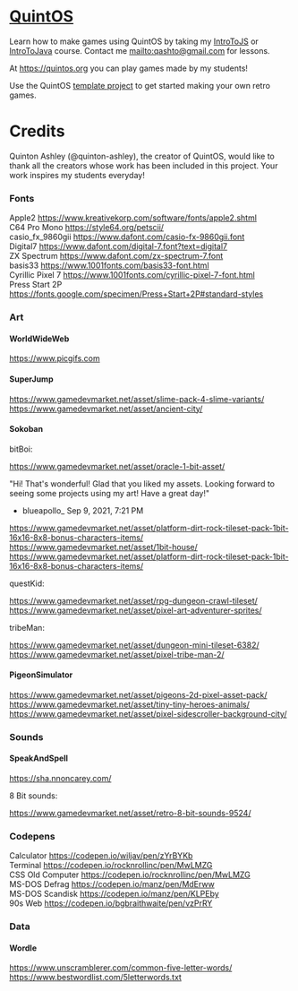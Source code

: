 # [QuintOS](https://quintos.org)

Learn how to make games using QuintOS by taking my [IntroToJS](https://github.com/quinton-ashley/IntroToJS/blob/main/README.md) or [IntroToJava](https://github.com/quinton-ashley/IntroToJava/blob/main/README.md) course. Contact me <mailto:qashto@gmail.com> for lessons.

At <https://quintos.org> you can play games made by my students!

Use the QuintOS [template project](https://github.com/quinton-ashley/quintos-template) to get started making your own retro games.

# Credits

Quinton Ashley (@quinton-ashley), the creator of QuintOS, would like to thank all the creators whose work has been included in this project. Your work inspires my students everyday!

### Fonts

Apple2 https://www.kreativekorp.com/software/fonts/apple2.shtml  
C64 Pro Mono https://style64.org/petscii/  
casio_fx_9860gii https://www.dafont.com/casio-fx-9860gii.font  
Digital7 https://www.dafont.com/digital-7.font?text=digital7  
ZX Spectrum https://www.dafont.com/zx-spectrum-7.font  
basis33 https://www.1001fonts.com/basis33-font.html  
Cyrillic Pixel 7 https://www.1001fonts.com/cyrillic-pixel-7-font.html  
Press Start 2P https://fonts.google.com/specimen/Press+Start+2P#standard-styles

### Art

#### WorldWideWeb

https://www.picgifs.com

#### SuperJump

https://www.gamedevmarket.net/asset/slime-pack-4-slime-variants/
https://www.gamedevmarket.net/asset/ancient-city/

#### Sokoban

bitBoi:

https://www.gamedevmarket.net/asset/oracle-1-bit-asset/

"Hi! That's wonderful! Glad that you liked my assets. Looking forward to seeing some projects using my art! Have a great day!"

- blueapollo\_ Sep 9, 2021, 7:21 PM

https://www.gamedevmarket.net/asset/platform-dirt-rock-tileset-pack-1bit-16x16-8x8-bonus-characters-items/
https://www.gamedevmarket.net/asset/1bit-house/
https://www.gamedevmarket.net/asset/platform-dirt-rock-tileset-pack-1bit-16x16-8x8-bonus-characters-items/

questKid:

https://www.gamedevmarket.net/asset/rpg-dungeon-crawl-tileset/
https://www.gamedevmarket.net/asset/pixel-art-adventurer-sprites/

tribeMan:

https://www.gamedevmarket.net/asset/dungeon-mini-tileset-6382/
https://www.gamedevmarket.net/asset/pixel-tribe-man-2/

#### PigeonSimulator

https://www.gamedevmarket.net/asset/pigeons-2d-pixel-asset-pack/
https://www.gamedevmarket.net/asset/tiny-tiny-heroes-animals/
https://www.gamedevmarket.net/asset/pixel-sidescroller-background-city/

### Sounds

#### SpeakAndSpell

https://sha.nnoncarey.com/

8 Bit sounds:

https://www.gamedevmarket.net/asset/retro-8-bit-sounds-9524/

### Codepens

Calculator https://codepen.io/wiljav/pen/zYrBYKb  
Terminal https://codepen.io/rocknrollinc/pen/MwLMZG  
CSS Old Computer https://codepen.io/rocknrollinc/pen/MwLMZG  
MS-DOS Defrag https://codepen.io/manz/pen/MdErww  
MS-DOS Scandisk https://codepen.io/manz/pen/KLPEby  
90s Web https://codepen.io/bgbraithwaite/pen/vzPrRY

### Data

#### Wordle

https://www.unscramblerer.com/common-five-letter-words/
https://www.bestwordlist.com/5letterwords.txt
